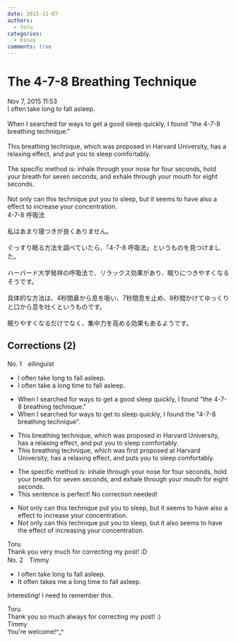 ```yaml
---
date: 2015-11-07
authors:
  - toru
categories:
  - Essay
comments: true
---
```


# The 4-7-8  Breathing Technique
<div class="date">Nov 7, 2015 11:53</div>
<div id="post"><div id="body_show_ori">
I often take long to fall asleep.<br/><br/>When I searched for ways to get a good sleep quickly, I found "the 4-7-8 breathing technique."<br/><br/>This breathing technique, which was proposed in Harvard University, has a relaxing effect, and put you to sleep comfortably.<br/><br/>The specific method is: inhale through your nose for four seconds, hold your breath for seven seconds, and exhale through your mouth for eight seconds.<br/><br/>Not only can this technique put you to sleep, but it seems to have also a effect to increase your concentration.
</div></div>

<!-- more -->

<div id="post_ja"><div id="body_show_mo">
4-7-8 呼吸法<br/><br/>私はあまり寝つきが良くありません。<br/><br/>ぐっすり眠る方法を調べていたら、「4-7-8 呼吸法」というものを見つけました。<br/><br/>ハーバード大学発祥の呼吸法で、リラックス効果があり、眠りにつきやすくなるそうです。<br/><br/>具体的な方法は、4秒間鼻から息を吸い、7秒間息を止め、8秒間かけてゆっくりと口から息を吐くというものです。<br/><br/>眠りやすくなるだけでなく、集中力を高める効果もあるようです。
</div></div>

## Corrections (2)
<div id="block"><div class="first_name"> No. 1　<span class="just_name">ellinguist</span></div><div id="block2">
<ul class="correction_field">
<li class="incorrect">I often take long to fall asleep.</li>
<li class="corrected correct">
I often take a long time to fall asleep.
</li>
</ul>
<ul class="correction_field">
<li class="incorrect">When I searched for ways to get a good sleep quickly, I found "the 4-7-8 breathing technique."</li>
<li class="corrected correct">
When I searched for ways to get to sleep quickly, I found the "4-7-8 breathing technique".
</li>
</ul>
<ul class="correction_field">
<li class="incorrect">This breathing technique, which was proposed in Harvard University, has a relaxing effect, and put you to sleep comfortably.</li>
<li class="corrected correct">
This breathing technique, which was first proposed at Harvard University, has a relaxing effect, and puts you to sleep comfortably.
</li>
</ul>
<ul class="correction_field">
<li class="incorrect">The specific method is: inhale through your nose for four seconds, hold your breath for seven seconds, and exhale through your mouth for eight seconds.</li>
<li class="corrected perfect">This sentence is perfect! No correction needed!</li>
</ul>
<ul class="correction_field">
<li class="incorrect">Not only can this technique put you to sleep, but it seems to have also a effect to increase your concentration.</li>
<li class="corrected correct">
Not only can this technique put you to sleep, but it also seems to have the effect of increasing your concentration.
</li>
</ul>
</div><div class="name"><span class="just_name">Toru</span><br>
Thank you very much for correcting my post! :D
</div>
</div>
<div id="block"><div class="first_name"> No. 2　<span class="just_name">Timmy</span></div><div id="block2">
<ul class="correction_field">
<li class="incorrect">I often take long to fall asleep.</li>
<li class="corrected correct">
I<span class="f_blue">t</span> often take<span class="f_blue">s me</span> a long time to fall asleep.
</li>
</ul>
<p class="comment_small">
 Interesting! I need to remember this.
</p>

</div><div class="name"><span class="just_name">Toru</span><br>
Thank you so much always for correcting my post! :)
</div>
<div class="name"><span class="just_name">Timmy</span><br>
You're welcome!^_^
</div>
</div>
